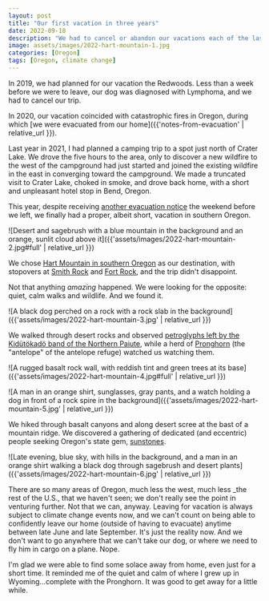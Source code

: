 ```yaml
---
layout: post
title: "Our first vacation in three years"
date: 2022-09-18
description: "We had to cancel or abandon our vacations each of the last three years. We finally got away for a few days."
image: assets/images/2022-hart-mountain-1.jpg
categories: [Oregon]
tags: [Oregon, climate change]
---
```


In 2019, we had planned for our vacation the Redwoods. Less than a week before we were to leave, our dog was diagnosed with Lymphoma, and we had to cancel our trip.

In 2020, our vacation coincided with catastrophic fires in Oregon, during which [we were evacuated from our home]({{'notes-from-evacuation' | relative_url }}).

Last year in 2021, I had planned a camping trip to a spot just north of Crater Lake. We drove the five hours to the area, only to discover a new wildfire to the west of the campground had just started and joined the existing wildfire in the east in converging toward the campground. We made a truncated visit to Crater Lake, choked in smoke, and drove back home, with a short and unpleasant hotel stop in Bend, Oregon.

This year, despite receiving [another evacuation notice](https://www.clackamas.us/news/2022-09-10/mciver-fire-update-joint-release-from-clackamas-fire-clackamas-county-and-clackamas-county-sheriffs-offic) the weekend before we left, we finally had a proper, albeit short, vacation in southern Oregon.

![Desert and sagebrush with a blue mountain in the background and an orange, sunlit cloud above it]({{'assets/images/2022-hart-mountain-2.jpg#full' | relative_url }})

We chose [Hart Mountain in southern Oregon](https://www.fws.gov/refuge/hart-mountain-national-antelope) as our destination, with stopovers at [Smith Rock](https://stateparks.oregon.gov/index.cfm?do=park.profile&parkId=36) and [Fort Rock](https://stateparks.oregon.gov/index.cfm?do=park.profile&parkId=31), and the trip didn't disappoint.

Not that anything _amazing_ happened. We were looking for the opposite: quiet, calm walks and wildlife. And we found it.

![A black dog perched on a rock with a rock slab in the background]({{'assets/images/2022-hart-mountain-3.jpg' | relative_url }})

We walked through desert rocks and observed [petroglyphs left by the Kidütökadö band of the Northern Paiute](https://www.oregonhikers.org/field_guide/Petroglyph_Lake_Loop_Hike), while a herd of [Pronghorn](https://en.wikipedia.org/wiki/Pronghorn) (the "antelope" of the antelope refuge) watched us watching them.

![A rugged basalt rock wall, with reddish tint and green trees at its base]({{'assets/images/2022-hart-mountain-4.jpg#full' | relative_url }})

![A man in an orange shirt, sunglasses, gray pants, and a watch holding a dog in front of a rock spire in the background]({{'assets/images/2022-hart-mountain-5.jpg' | relative_url }})

 We hiked through basalt canyons and along desert scree at the bast of a mountain ridge. We discovered a gathering of dedicated (and eccentric) people seeking Oregon's state gem, [sunstones](https://en.wikipedia.org/wiki/Sunstone).

![Late evening, blue sky, with hills in the background, and a man in an orange shirt walking a black dog through sagebrush and desert plants]({{'assets/images/2022-hart-mountain-6.jpg' | relative_url }})

There are so many areas of Oregon, much less the west, much less _the rest of the U.S., that we haven't seen; we don't really see the point in venturing further. Not that we can, anyway. Leaving for vacation is always subject to climate change events now, and we can't count on being able to confidently leave our home (outside of having to evacuate) anytime between late June and late September. It's just the reality now. And we don't want to go anywhere that we can't take our dog, or where we need to fly him in cargo on a plane. Nope.

I'm glad we were able to find some solace away from home, even just for a short time. It reminded me of the quiet and calm of where I grew up in Wyoming...complete with the Pronghorn. It was good to get away for a little while.